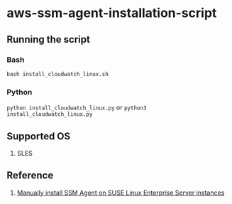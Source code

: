# aws-ssm-agent-installation-script

## Running the script
### Bash
`bash install_cloudwatch_linux.sh`

### Python
`python install_cloudwatch_linux.py` or `python3 install_cloudwatch_linux.py`

## Supported OS
1. SLES

## Reference
1. [Manually install SSM Agent on SUSE Linux Enterprise Server instances](https://docs.aws.amazon.com/systems-manager/latest/userguide/agent-install-sles.html)
